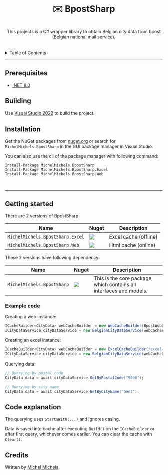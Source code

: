 <h1 align="center">
    ✉️ BpostSharp
</h1>

<br />

<div align="center">
    This projects is a C# wrapper library to obtain Belgian city data from bpost (Belgian national mail service).
</div>

<br />
<br />

<details>
<summary>Table of Contents</summary>

- [Prerequisites](#prerequisites)
- [Building](#building)
- [Installation](#installation)
- [Getting started](#getting-started)
  - [Example code](#example-code)
- [Code explanation](#code-explanation)
- [Credits](#credits)

</details>

---

## Prerequisites
- [.NET 8.0](https://dotnet.microsoft.com/en-us/download/dotnet/8.0)

## Building

Use [Visual Studio 2022](https://visualstudio.microsoft.com/vs/) to build the project. 

## Installation

Get the NuGet packages from [nuget.org](https://www.nuget.org/) or search for `MichelMichels.BpostSharp` in the GUI package manager in Visual Studio.

You can also use the cli of the package manager with following command:

```cli
Install-Package MichelMichels.BpostSharp
Install-Package MichelMichels.BpostSharp.Excel
Install-Package MichelMichels.BpostSharp.Web
```
<br />
<hr>

## Getting started

There are 2 versions of BpostSharp:

| Name                             | Nuget                                                                                                                                                  | Description           |
| -------------------------------- | ------------------------------------------------------------------------------------------------------------------------------------------------------ | --------------------- |
| `MichelMichels.BpostSharp.Excel` | <a href="https://www.nuget.org/packages/MichelMichels.BpostSharp.Excel"><img src="https://img.shields.io/nuget/v/MichelMichels.BpostSharp.Excel"/></a> | Excel cache (offline) |
| `MichelMichels.BpostSharp.Web`   | <a href="https://www.nuget.org/packages/MichelMichels.BpostSharp.Web"><img src="https://img.shields.io/nuget/v/MichelMichels.BpostSharp.Web"/></a>     | Html cache (online)   |

These 2 versions have following dependency: 

| Name                       | Nuget                                                                                                                                      | Description                                                        |
| -------------------------- | ------------------------------------------------------------------------------------------------------------------------------------------ | ------------------------------------------------------------------ |
| `MichelMichels.BpostSharp` | <a href="https://www.nuget.org/packages/MichelMichels.BpostSharp"><img src="https://img.shields.io/nuget/v/MichelMichels.BpostSharp"/></a> | This is the core package which contains all interfaces and models. |

### Example code

Creating a web instance:
```csharp
ICacheBuilder<CityData> webCacheBuilder = new WebCacheBuilder(BpostWebConstants.DutchEndpoint);
ICityDataService cityDataService = new BelgianCityDataService(webCacheBuilder);
```

Creating an excel instance:
```csharp
ICacheBuilder<CityData> webCacheBuilder = new ExcelCacheBuilder("excel-from-bpost.xls");
ICityDataService cityDataService = new BelgianCityDataService(webCacheBuilder);
```

Querying data:
```csharp
// Querying by postal code
CityData data = await cityDataService.GetByPostalCode("9000");

// Querying by city name
CityData data = await cityDataService.GetByCityName("Gent");
```

## Code explanation

The querying uses `StartsWith(...)` and ignores casing.

Data is saved into cache after executing `Build()` on the `ICacheBuilder` or after first query, whichever comes earlier. You can clear the cache with `Clear()`.

## Credits

Written by [Michel Michels](https://github.com/MichelMichels).
